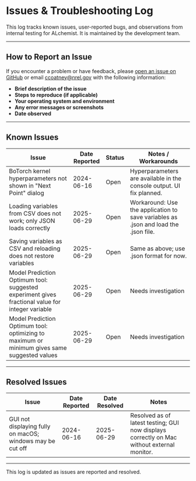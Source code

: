 # Issues & Troubleshooting Log

This log tracks known issues, user-reported bugs, and observations from internal testing for ALchemist. It is maintained by the development team.

---

## How to Report an Issue

If you encounter a problem or have feedback, please [open an issue on GitHub](https://github.com/NREL/ALchemist/issues) or email [ccoatney@nrel.gov](mailto:ccoatney@nrel.gov) with the following information:

- **Brief description of the issue**
- **Steps to reproduce (if applicable)**
- **Your operating system and environment**
- **Any error messages or screenshots**
- **Date observed**

---

## Known Issues

| Issue                                                                                         | Date Reported | Status      | Notes / Workarounds                                                                                 |
|-----------------------------------------------------------------------------------------------|---------------|-------------|-----------------------------------------------------------------------------------------------------|
| BoTorch kernel hyperparameters not shown in "Next Point" dialog                               | 2024-06-16    | Open        | Hyperparameters are available in the console output. UI fix planned.                                |
| Loading variables from CSV does not work; only JSON loads correctly                           | 2025-06-29    | Open        | Workaround: Use the application to save variables as .json and load the .json file.                 |
| Saving variables as CSV and reloading does not restore variables                              | 2025-06-29    | Open        | Same as above; use .json format for now.                                                            |
| Model Prediction Optimum tool: suggested experiment gives fractional value for integer variable| 2025-06-29    | Open        | Needs investigation                                                   |
| Model Prediction Optimum tool: optimizing to maximum or minimum gives same suggested values   | 2025-06-29    | Open        | Needs investigation                          |

---

## Resolved Issues

| Issue                                                                 | Date Reported | Date Resolved | Notes                                                                                               |
|-----------------------------------------------------------------------|---------------|---------------|-----------------------------------------------------------------------------------------------------|
| GUI not displaying fully on macOS; windows may be cut off             | 2024-06-16    | 2025-06-29    | Resolved as of latest testing; GUI now displays correctly on Mac without external monitor.           |

---

This log is updated as issues are reported and resolved.